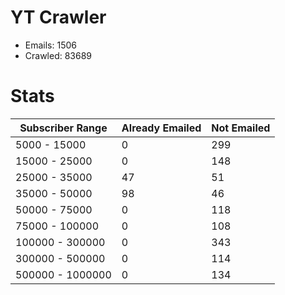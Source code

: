 # YT Crawler
- Emails: 1506
- Crawled: 83689

# Stats
| Subscriber Range  | Already Emailed | Not Emailed |
|-------|-------|-------|
| 5000 - 15000 | 0 | 299 |
| 15000 - 25000 | 0 | 148 |
| 25000 - 35000 | 47 | 51 |
| 35000 - 50000 | 98 | 46 |
| 50000 - 75000 | 0 | 118 |
| 75000 - 100000 | 0 | 108 |
| 100000 - 300000 | 0 | 343 |
| 300000 - 500000 | 0 | 114 |
| 500000 - 1000000 | 0 | 134 |
